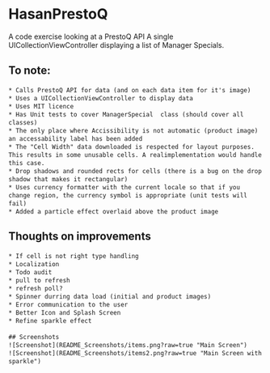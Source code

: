 # HasanPrestoQ
A code exercise looking at a PrestoQ API
A single UICollectionViewController displaying a list of Manager Specials.

## To note:
    
    * Calls PrestoQ API for data (and on each data item for it's image)
    * Uses a UICollectionViewController to display data
    * Uses MIT licence
    * Has Unit tests to cover ManagerSpecial  class (should cover all classes)
    * The only place where Accissibility is not automatic (product image) an accessability label has been added
    * The "Cell Width" data downloaded is respected for layout purposes. This results in some unusable cells. A realimplementation would handle this case.
    * Drop shadows and rounded rects for cells (there is a bug on the drop shadow that makes it rectangular)
    * Uses currency formatter with the current locale so that if you change region, the currency symbol is appropriate (unit tests will fail)
    * Added a particle effect overlaid above the product image

## Thoughts on improvements
    
    * If cell is not right type handling 
    * Localization
    * Todo audit
    * pull to refresh
    * refresh poll?
    * Spinner durring data load (initial and product images)
    * Error communication to the user
    * Better Icon and Splash Screen
    * Refine sparkle effect
    
    ## Screenshots
    ![Screenshot](README_Screenshots/items.png?raw=true "Main Screen")
    ![Screenshot](README_Screenshots/items2.png?raw=true "Main Screen with sparkle")
